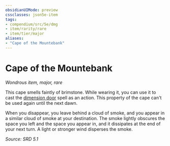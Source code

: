 ```yaml
---
obsidianUIMode: preview
cssclasses: json5e-item
tags:
- compendium/src/5e/dmg
- item/rarity/rare
- item/tier/major
aliases: 
- "Cape of the Mountebank"
---
```

# Cape of the Mountebank
*Wondrous item, major, rare*  


This cape smells faintly of brimstone. While wearing it, you can use it to cast the [dimension door](compendium/spells/dimension-door.md) spell as an action. This property of the cape can't be used again until the next dawn.

When you disappear, you leave behind a cloud of smoke, and you appear in a similar cloud of smoke at your destination. The smoke lightly obscures the space you left and the space you appear in, and it dissipates at the end of your next turn. A light or stronger wind disperses the smoke.

*Source: SRD 5.1*